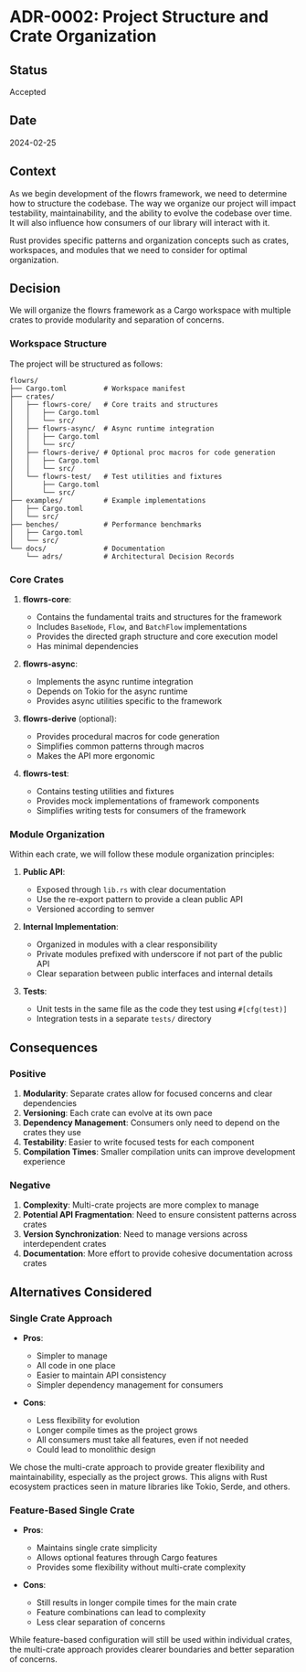 # ADR-0002: Project Structure and Crate Organization

## Status

Accepted

## Date

2024-02-25

## Context

As we begin development of the flowrs framework, we need to determine how to structure the codebase. The way we organize our project will impact testability, maintainability, and the ability to evolve the codebase over time. It will also influence how consumers of our library will interact with it.

Rust provides specific patterns and organization concepts such as crates, workspaces, and modules that we need to consider for optimal organization.

## Decision

We will organize the flowrs framework as a Cargo workspace with multiple crates to provide modularity and separation of concerns.

### Workspace Structure

The project will be structured as follows:

```
flowrs/
├── Cargo.toml         # Workspace manifest
├── crates/
│   ├── flowrs-core/   # Core traits and structures
│   │   ├── Cargo.toml
│   │   └── src/
│   ├── flowrs-async/  # Async runtime integration
│   │   ├── Cargo.toml
│   │   └── src/
│   ├── flowrs-derive/ # Optional proc macros for code generation
│   │   ├── Cargo.toml
│   │   └── src/
│   └── flowrs-test/   # Test utilities and fixtures
│       ├── Cargo.toml
│       └── src/
├── examples/          # Example implementations
│   ├── Cargo.toml
│   └── src/
├── benches/           # Performance benchmarks
│   ├── Cargo.toml
│   └── src/
└── docs/              # Documentation
    └── adrs/          # Architectural Decision Records
```

### Core Crates

1. **flowrs-core**:

   - Contains the fundamental traits and structures for the framework
   - Includes `BaseNode`, `Flow`, and `BatchFlow` implementations
   - Provides the directed graph structure and core execution model
   - Has minimal dependencies

2. **flowrs-async**:

   - Implements the async runtime integration
   - Depends on Tokio for the async runtime
   - Provides async utilities specific to the framework

3. **flowrs-derive** (optional):

   - Provides procedural macros for code generation
   - Simplifies common patterns through macros
   - Makes the API more ergonomic

4. **flowrs-test**:
   - Contains testing utilities and fixtures
   - Provides mock implementations of framework components
   - Simplifies writing tests for consumers of the framework

### Module Organization

Within each crate, we will follow these module organization principles:

1. **Public API**:

   - Exposed through `lib.rs` with clear documentation
   - Use the re-export pattern to provide a clean public API
   - Versioned according to semver

2. **Internal Implementation**:

   - Organized in modules with a clear responsibility
   - Private modules prefixed with underscore if not part of the public API
   - Clear separation between public interfaces and internal details

3. **Tests**:
   - Unit tests in the same file as the code they test using `#[cfg(test)]`
   - Integration tests in a separate `tests/` directory

## Consequences

### Positive

1. **Modularity**: Separate crates allow for focused concerns and clear dependencies
2. **Versioning**: Each crate can evolve at its own pace
3. **Dependency Management**: Consumers only need to depend on the crates they use
4. **Testability**: Easier to write focused tests for each component
5. **Compilation Times**: Smaller compilation units can improve development experience

### Negative

1. **Complexity**: Multi-crate projects are more complex to manage
2. **Potential API Fragmentation**: Need to ensure consistent patterns across crates
3. **Version Synchronization**: Need to manage versions across interdependent crates
4. **Documentation**: More effort to provide cohesive documentation across crates

## Alternatives Considered

### Single Crate Approach

- **Pros**:

  - Simpler to manage
  - All code in one place
  - Easier to maintain API consistency
  - Simpler dependency management for consumers

- **Cons**:
  - Less flexibility for evolution
  - Longer compile times as the project grows
  - All consumers must take all features, even if not needed
  - Could lead to monolithic design

We chose the multi-crate approach to provide greater flexibility and maintainability, especially as the project grows. This aligns with Rust ecosystem practices seen in mature libraries like Tokio, Serde, and others.

### Feature-Based Single Crate

- **Pros**:

  - Maintains single crate simplicity
  - Allows optional features through Cargo features
  - Provides some flexibility without multi-crate complexity

- **Cons**:
  - Still results in longer compile times for the main crate
  - Feature combinations can lead to complexity
  - Less clear separation of concerns

While feature-based configuration will still be used within individual crates, the multi-crate approach provides clearer boundaries and better separation of concerns.
